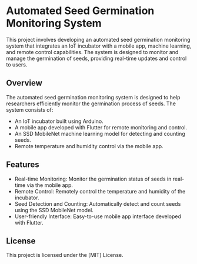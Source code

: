 # Automated Seed Germination Monitoring System

This project involves developing an automated seed germination monitoring system that integrates an IoT incubator with a mobile app, machine learning, and remote control capabilities. The system is designed to monitor and manage the germination of seeds, providing real-time updates and control to users.

## Overview
The automated seed germination monitoring system is designed to help researchers efficiently monitor the germination process of seeds. The system consists of:

- An IoT incubator built using Arduino.
- A mobile app developed with Flutter for remote monitoring and control.
- An SSD MobileNet machine learning model for detecting and counting seeds.
- Remote temperature and humidity control via the mobile app.

## Features

- Real-time Monitoring: Monitor the germination status of seeds in real-time via the mobile app.
- Remote Control: Remotely control the temperature and humidity of the incubator.
- Seed Detection and Counting: Automatically detect and count seeds using the SSD MobileNet model.
- User-friendly Interface: Easy-to-use mobile app interface developed with Flutter.

## License
This project is licensed under the [MIT] License.